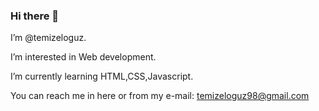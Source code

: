 ### Hi there 👋

 I’m @temizeloguz.

 I’m interested in Web development.
 
 I’m currently learning HTML,CSS,Javascript.
 
 You can reach me in here or from my e-mail: temizeloguz98@gmail.com



